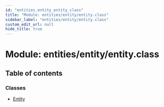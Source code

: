 ```yaml
---
id: "entities_entity_entity_class"
title: "Module: entities/entity/entity.class"
sidebar_label: "entities/entity/entity.class"
custom_edit_url: null
hide_title: true
---
```


# Module: entities/entity/entity.class

## Table of contents

### Classes

- [Entity](../classes/entities_entity_entity_class.entity.md)
